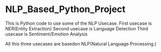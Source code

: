 # NLP_Based_Python_Project

This is Python code to use some of the NLP Usecase. 
First usecase is NER(Entity Extraction)
Second usecase is Language Detection
Third usecase is Sentiment/Emotion Analysis

All this three usecases are basedon NLP(Natural Language Processing.)
